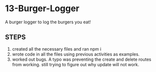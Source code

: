 # 13-Burger-Logger
A burger logger to log the burgers you eat!

## STEPS

1. created all the necessary files and ran npm i
2. wrote code in all the files using previous activities as examples.
3. worked out bugs. A typo was preventing the create and delete routes from working. still trying to figure out why update will not work.
